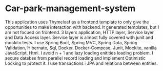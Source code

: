 # Car-park-management-system

This application uses Thymeleaf as a frontend template to only give the opportunities to make interaction with backend.
It generated templates, but I am not focued on frontend.
3 layers application, HTTP layer, Service layer and Data Access layer.
Service layer is almost fully covered with junit and mockito tests.
I use Spring Boot, Spring MVC, Spring Data, Spring Validation, Hibernate, Sql, Docker, Docker-Compose, Junit, Mockito, vanilla JavaScript, Html.
I avoid n + 1 and lazy loading enitities loading problem.
I secure databse from parallel record loading and implement Optimistic Locking to protect it.
I use transactions i JPA and relationa between entities.

